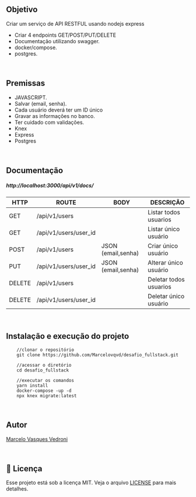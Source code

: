 ## Objetivo

Criar um serviço de API RESTFUL usando nodejs express

- Criar 4 endpoints GET/POST/PUT/DELETE
- Documentação utilizando swagger.
- docker/compose.
- postgres.

</br>

## Premissas

- JAVASCRIPT.
- Salvar (email, senha).
- Cada usuário deverá ter um ID único
- Gravar as informações no banco.
- Ter cuidado com validações.
- Knex
- Express
- Postgres

</br>

## Documentação

##### http://localhost:3000/api/v1/docs/

| HTTP   | ROUTE                 | BODY               | DESCRIÇÃO              |
| ------ | --------------------- | ------------------ | ---------------------- |
| GET    | /api/v1/users         |                    | Listar todos usuarios  |
| GET    | /api/v1/users/user_id |                    | Listar único usuário   |
| POST   | /api/v1/users         | JSON (email,senha) | Criar único usuário    |
| PUT    | /api/v1/users/user_id | JSON (email,senha) | Alterar único usuário  |
| DELETE | /api/v1/users         |                    | Deletar todos usuarios |
| DELETE | /api/v1/users/user_id |                    | Deletar único usuário  |

</br>


## Instalação e execução do projeto

        //clonar o repositório
        git clone https://github.com/Marcelovqvd/desafio_fullstack.git
        
        //acessar o diretório
        cd desafio_fullstack
        
        //executar os comandos
        yarn install
        docker-compose -up -d
        npx knex migrate:latest
        
</br>

## Autor

[Marcelo Vasques Vedroni](https://github.com/Marcelovqvd)

</br>
        
## :memo: Licença

Esse projeto está sob a licença MIT. Veja o arquivo [LICENSE](LICENSE) para mais detalhes.

